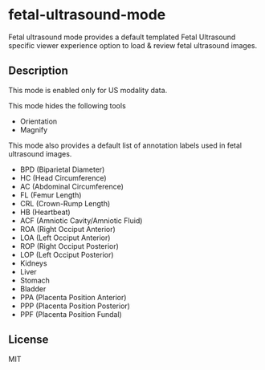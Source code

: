 # fetal-ultrasound-mode
Fetal ultrasound mode provides a default templated Fetal Ultrasound specific viewer experience option to load & review fetal ultrasound images.

## Description
This mode is enabled only for US modality data.

This mode hides the following tools
 - Orientation
 - Magnify

This mode also provides a default list of annotation labels used in fetal ultrasound images.

 - BPD (Biparietal Diameter)
 - HC (Head Circumference)
 - AC (Abdominal Circumference)
 - FL (Femur Length)
 - CRL (Crown-Rump Length)
 - HB (Heartbeat)
 - ACF (Amniotic Cavity/Amniotic Fluid)
 - ROA (Right Occiput Anterior)
 - LOA (Left Occiput Anterior)
 - ROP (Right Occiput Posterior)
 - LOP (Left Occiput Posterior)
 - Kidneys
 - Liver
 - Stomach
 - Bladder
 - PPA (Placenta Position Anterior)
 - PPP (Placenta Position Posterior)
 - PPF (Placenta Position Fundal)

## License
MIT
